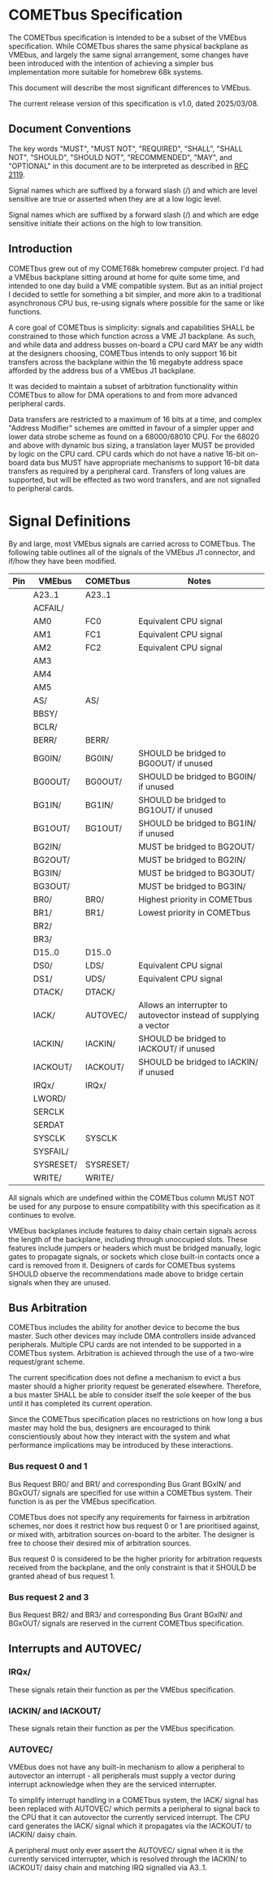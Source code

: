 # COMETbus Specification
The COMETbus specification is intended to be a subset of the VMEbus specification. While COMETbus shares the same physical backplane as VMEbus, and largely the same signal arrangement, some changes have been introduced with the intention of achieving a simpler bus implementation more suitable for homebrew 68k systems.

This document will describe the most significant differences to VMEbus.

The current release version of this specification is v1.0, dated 2025/03/08.

## Document Conventions  
The key words "MUST", "MUST NOT", "REQUIRED", "SHALL", "SHALL NOT", "SHOULD", "SHOULD NOT", "RECOMMENDED", "MAY", and "OPTIONAL" in this document are to be interpreted as described in [RFC 2119](https://datatracker.ietf.org/doc/html/rfc2119).

Signal names which are suffixed by a forward slash (/) and which are level sensitive are true or asserted when they are at a low logic level.

Signal names which are suffixed by a forward slash (/) and which are edge sensitive initiate their actions on the high to low transition.

## Introduction
COMETbus grew out of my COMET68k homebrew computer project. I'd had a VMEbus backplane sitting around at home for quite some time, and intended to one day build a VME compatible system. But as an initial project I decided to settle for something a bit simpler, and more akin to a traditional asynchronous CPU bus, re-using signals where possible for the same or like functions.

A core goal of COMETbus is simplicity: signals and capabilities SHALL be constrained to those which function across a VME J1 backplane. As such, and while data and address busses on-board a CPU card MAY be any width at the designers choosing, COMETbus intends to only support 16 bit transfers across the backplane within the 16 megabyte address space afforded by the address bus of a VMEbus J1 backplane.

It was decided to maintain a subset of arbitration functionality within COMETbus to allow for DMA operations to and from more advanced peripheral cards.

Data transfers are restricted to a maximum of 16 bits at a time, and complex "Address Modifier" schemes are omitted in favour of a simpler upper and lower data strobe scheme as found on a 68000/68010 CPU. For the 68020 and above with dynamic bus sizing, a translation layer MUST be provided by logic on the CPU card. CPU cards which do not have a native 16-bit on-board data bus MUST have appropriate mechanisms to support 16-bit data transfers as required by a peripheral card. Transfers of long values are supported, but will be effected as two word transfers, and are not signalled to peripheral cards.

# Signal Definitions
By and large, most VMEbus signals are carried across to COMETbus. The following table outlines all of the signals of the VMEbus J1 connector, and if/how they have been modified.

| Pin | VMEbus | COMETbus | Notes |
|-|-|-|-|
|  | A23..1 | A23..1 |  |
|  | ACFAIL/ |  |  |
|  | AM0 | FC0 | Equivalent CPU signal |
|  | AM1 | FC1 | Equivalent CPU signal |
|  | AM2 | FC2 | Equivalent CPU signal |
|  | AM3 |  |  |
|  | AM4 |  |  |
|  | AM5 |  |  |
|  | AS/ | AS/ |  |
|  | BBSY/ |  |  |
|  | BCLR/ |  |  |
|  | BERR/ | BERR/ |  |
|  | BG0IN/ | BG0IN/ | SHOULD be bridged to BG0OUT/ if unused |
|  | BG0OUT/ | BG0OUT/ | SHOULD be bridged to BG0IN/ if unused |
|  | BG1IN/ | BG1IN/ | SHOULD be bridged to BG1OUT/ if unused |
|  | BG1OUT/ | BG1OUT/ | SHOULD be bridged to BG1IN/ if unused |
|  | BG2IN/ |  | MUST be bridged to BG2OUT/ |
|  | BG2OUT/ |  | MUST be bridged to BG2IN/ |
|  | BG3IN/ |  | MUST be bridged to BG3OUT/ |
|  | BG3OUT/ |  | MUST be bridged to BG3IN/ |
|  | BR0/ | BR0/ | Highest priority in COMETbus |
|  | BR1/ | BR1/ | Lowest priority in COMETbus |
|  | BR2/ |  |  |
|  | BR3/ |  |  |
|  | D15..0 | D15..0 |  |
|  | DS0/ | LDS/ | Equivalent CPU signal |
|  | DS1/ | UDS/ | Equivalent CPU signal |
|  | DTACK/ | DTACK/ |  |
|  | IACK/ | AUTOVEC/ | Allows an interrupter to autovector instead of supplying a vector |
|  | IACKIN/ | IACKIN/ | SHOULD be bridged to IACKOUT/ if unused |
|  | IACKOUT/ | IACKOUT/ | SHOULD be bridged to IACKIN/ if unused |
|  | IRQx/ | IRQx/ |  |
|  | LWORD/ |  |  |
|  | SERCLK |  |  |
|  | SERDAT |  |  |
|  | SYSCLK | SYSCLK |  |
|  | SYSFAIL/ |  |  |
|  | SYSRESET/ | SYSRESET/ |  |
|  | WRITE/ | WRITE/ |  |

All signals which are undefined within the COMETbus column MUST NOT be used for any purpose to ensure compatibility with this specification as it continues to evolve.

VMEbus backplanes include features to daisy chain certain signals across the length of the backplane, including through unoccupied slots. These features include jumpers or headers which must be bridged manually, logic gates to propagate signals, or sockets which close built-in contacts once a card is removed from it. Designers of cards for COMETbus systems SHOULD observe the recommendations made above to bridge certain signals when they are unused.

## Bus Arbitration
COMETbus includes the ability for another device to become the bus master. Such other devices may include DMA controllers inside advanced peripherals. Multiple CPU cards are not intended to be supported in a COMETbus system. Arbitration is achieved through the use of a two-wire request/grant scheme.

The current specification does not define a mechanism to evict a bus master should a higher priority request be generated elsewhere. Therefore, a bus master SHALL be able to consider itself the sole keeper of the bus until it has completed its current operation.

Since the COMETbus specification places no restrictions on how long a bus master may hold the bus, designers are encouraged to think conscientiously about how they interact with the system and what performance implications may be introduced by these interactions.

### Bus request 0 and 1
Bus Request BR0/ and BR1/ and corresponding Bus Grant BGxIN/ and BGxOUT/ signals are specified for use within a COMETbus system. Their function is as per the VMEbus specification.

COMETbus does not specify any requirements for fairness in arbitration schemes, nor does it restrict how bus request 0 or 1 are prioritised against, or mixed with, arbitration sources on-board to the arbiter. The designer is free to choose their desired mix of arbitration sources.

Bus request 0 is considered to be the higher priority for arbitration requests received from the backplane, and the only constraint is that it SHOULD be granted ahead of bus request 1.

### Bus request 2 and 3
Bus Request BR2/ and BR3/ and corresponding Bus Grant BGxIN/ and BGxOUT/ signals are reserved in the current COMETbus specification.

## Interrupts and AUTOVEC/
### IRQx/
These signals retain their function as per the VMEbus specification.

### IACKIN/ and IACKOUT/
These signals retain their function as per the VMEbus specification.

### AUTOVEC/
VMEbus does not have any built-in mechanism to allow a peripheral to autovector an interrupt - all peripherals must supply a vector during interrupt acknowledge when they are the serviced interrupter.

To simplify interrupt handling in a COMETbus system, the IACK/ signal has been replaced with AUTOVEC/ which permits a peripheral to signal back to the CPU that it can autovector the currently serviced interrupt. The CPU card generates the IACK/ signal which it propagates via the IACKOUT/ to IACKIN/ daisy chain.

A peripheral must only ever assert the AUTOVEC/ signal when it is the currently serviced interrupter, which is resolved through the IACKIN/ to IACKOUT/ daisy chain and matching IRQ signalled via A3..1.
